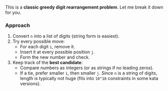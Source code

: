 This is a **classic greedy digit rearrangement problem**. Let me break it down for you.

### Approach

1. Convert `n` into a list of digits (string form is easiest).
2. Try every possible move:
   * For each digit `i`, remove it.
   * Insert it at every possible position `j`.
   * Form the new number and check.
3. Keep track of the **best candidate**:
   * Compare numbers as integers (or as strings if no leading zeros).
   * If a tie, prefer smaller `i`, then smaller `j`.
Since `n` is a string of digits, length is typically not huge (fits into `10^18` constraints in some kata versions).
